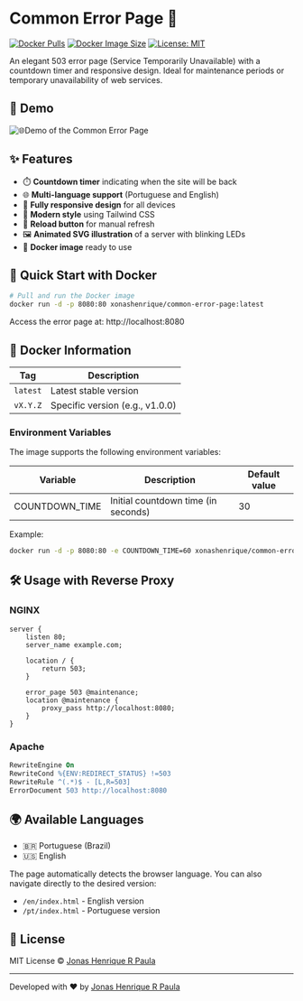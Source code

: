 # Common Error Page 🚧

[![Docker Pulls](https://img.shields.io/docker/pulls/xonashenrique/common-error-page)](https://hub.docker.com/r/xonashenrique/common-error-page)
[![Docker Image Size](https://img.shields.io/docker/image-size/xonashenrique/common-error-page/latest)](https://hub.docker.com/r/xonashenrique/common-error-page)
[![License: MIT](https://img.shields.io/badge/License-MIT-yellow.svg)](https://opensource.org/licenses/MIT)

An elegant 503 error page (Service Temporarily Unavailable) with a countdown timer and responsive design.
Ideal for maintenance periods or temporary unavailability of web services.

## 🌟 Demo

![🌐Demo of the Common Error Page](https://common-error-page-example.xonas.dev.br/)

## ✨ Features

- ⏱️ **Countdown timer** indicating when the site will be back
- 🌐 **Multi-language support** (Portuguese and English)
- 📱 **Fully responsive design** for all devices
- 🎨 **Modern style** using Tailwind CSS
- 🔄 **Reload button** for manual refresh
- 🖼️ **Animated SVG illustration** of a server with blinking LEDs
- 🐳 **Docker image** ready to use

## 🚀 Quick Start with Docker

```bash
# Pull and run the Docker image
docker run -d -p 8080:80 xonashenrique/common-error-page:latest
```

Access the error page at: http://localhost:8080

## 🐳 Docker Information

| Tag | Description |
|-----|-----------|
| `latest` | Latest stable version |
| `vX.Y.Z` | Specific version (e.g., v1.0.0) |

### Environment Variables

The image supports the following environment variables:

| Variable | Description | Default value |
|----------|-----------|--------------|
| COUNTDOWN_TIME | Initial countdown time (in seconds) | 30 |

Example:
```bash
docker run -d -p 8080:80 -e COUNTDOWN_TIME=60 xonashenrique/common-error-page:latest
```

## 🛠️ Usage with Reverse Proxy

### NGINX

```nginx
server {
    listen 80;
    server_name example.com;

    location / {
        return 503;
    }

    error_page 503 @maintenance;
    location @maintenance {
        proxy_pass http://localhost:8080;
    }
}
```

### Apache

```apache
RewriteEngine On
RewriteCond %{ENV:REDIRECT_STATUS} !=503
RewriteRule ^(.*)$ - [L,R=503]
ErrorDocument 503 http://localhost:8080
```

## 🌍 Available Languages

- 🇧🇷 Portuguese (Brazil)
- 🇺🇸 English

The page automatically detects the browser language. You can also navigate directly to the desired version:
- `/en/index.html` - English version
- `/pt/index.html` - Portuguese version

## 📜 License

MIT License © [Jonas Henrique R Paula](https://github.com/jonasribpaula)

---

Developed with ❤️ by [Jonas Henrique R Paula](https://github.com/jonasribpaula)
